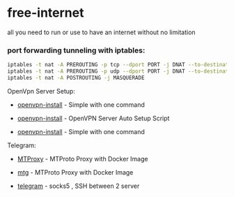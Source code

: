 # free-internet
all you need to run or use to have an internet without no limitation

### port forwarding tunneling with iptables:
```bash
iptables -t nat -A PREROUTING -p tcp --dport PORT -j DNAT --to-destination IP:PORT
iptables -t nat -A PREROUTING -p udp --dport PORT -j DNAT --to-destination IP:PORT
iptables -t nat -A POSTROUTING -j MASQUERADE
```
OpenVpn Server Setup:
* [openvpn-install](https://github.com/angristan/openvpn-install) - Simple with one command

* [openvpn-install](https://github.com/hwdsl2/openvpn-install) - OpenVPN Server Auto Setup Script

* [openvpn-install](https://github.com/Nyr/openvpn-install) - Simple with one command

Telegram:
* [MTProxy](https://github.com/TelegramMessenger/MTProxy) - MTProto Proxy with Docker Image
* [mtg](https://github.com/9seconds/mtg) - MTProto Proxy with Docker Image

* [telegram](https://github.com/zhinacode/telegram) - socks5 , SSH between 2 server
